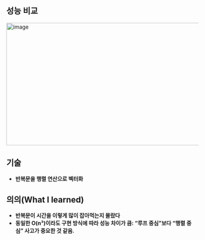 ## 성능 비교
<img width="709" height="321" alt="image" src="https://github.com/user-attachments/assets/52172d57-0175-426c-801f-d9d3085fa850" />

## 기술
- **반복문을 행렬 연산으로 벡터화** 

## 의의(What I learned)
- **반복문이 시간을 이렇게 많이 잡아먹는지 몰랐다**
- **동일한 O(n³)이라도 구현 방식에 따라 성능 차이가 큼: “루프 중심”보다 “행렬 중심” 사고가 중요한 것 같음.**
